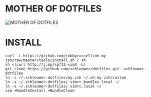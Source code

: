 # MOTHER OF DOTFILES

![MOTHER OF DOTFILES](http://i.imgur.com/oWlRlCa.png)

# INSTALL

	curl -L https://github.com/robbyrussell/oh-my-zsh/raw/master/tools/install.sh | sh
	sh <(curl http://j.mp/spf13-vim3 -L) 
	git clone https://github.com/schleumer/dotfiles.git .schleumer-dotfiles
	ln -s ~/.schleumer-dotfiles/my.zsh ~/.oh-my-zsh/custom
	ln -s ~/.schleumer-dotfiles/.vimrc.bundles.local ~/ 
	ln -s ~/.schleumer-dotfiles/.vimrc.local ~/
	vim +BundleInstall +BundleClean
